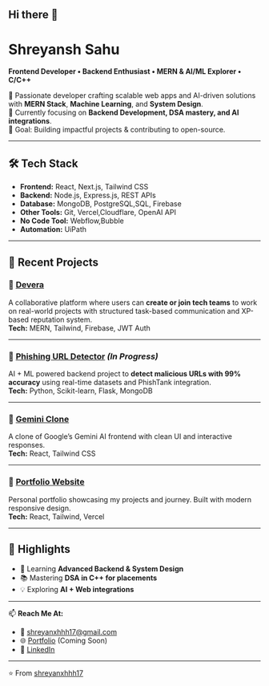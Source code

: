 ## Hi there 👋

# Shreyansh Sahu  
**Frontend Developer • Backend Enthusiast • MERN & AI/ML Explorer • C/C++**  

🚀 Passionate developer crafting scalable web apps and AI-driven solutions with **MERN Stack**, **Machine Learning**, and **System Design**.  
🌱 Currently focusing on **Backend Development, DSA mastery, and AI integrations**.  
🎯 Goal: Building impactful projects & contributing to open-source.  

---

## 🛠️ Tech Stack  
- **Frontend:** React, Next.js, Tailwind CSS  
- **Backend:** Node.js, Express.js, REST APIs  
- **Database:** MongoDB, PostgreSQL,SQL, Firebase  
- **Other Tools:** Git, Vercel,Cloudflare, OpenAI API
- **No Code Tool:** Webflow,Bubble
- **Automation:** UiPath

---

## 📌 Recent Projects  

### 🔹 [Devera](https://github.com/shreyanxhhh17/Devera)  
A collaborative platform where users can **create or join tech teams** to work on real-world projects with structured task-based communication and XP-based reputation system.  
**Tech:** MERN, Tailwind, Firebase, JWT Auth  

---

### 🔹 [Phishing URL Detector](#) *(In Progress)*  
AI + ML powered backend project to **detect malicious URLs with 99% accuracy** using real-time datasets and PhishTank integration.  
**Tech:** Python, Scikit-learn, Flask, MongoDB  

---

### 🔹 [Gemini Clone](https://github.com/shreyanxhhh17/Gemini-Clone)  
A clone of Google’s Gemini AI frontend with clean UI and interactive responses.  
**Tech:** React, Tailwind CSS  

---

### 🔹 [Portfolio Website](https://github.com/shreyanxhhh17/Portfolio)  
Personal portfolio showcasing my projects and journey. Built with modern responsive design.  
**Tech:** React, Tailwind, Vercel  

---

## 🌟 Highlights  
- 🔭 Learning **Advanced Backend & System Design**  
- 📚 Mastering **DSA in C++ for placements**  
- 💡 Exploring **AI + Web integrations**  

---

📫 **Reach Me At:**  
- 📧 shreyanxhhh17@gmail.com  
- 🌐 [Portfolio](#) (Coming Soon)  
- 💼 [LinkedIn](#)  

---
⭐️ From [shreyanxhhh17](https://github.com/shreyanxhhh17)

